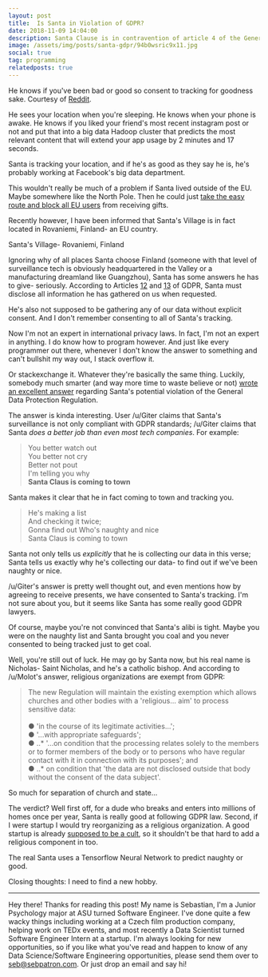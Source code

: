 ```yaml
---
layout: post
title:  Is Santa in Violation of GDPR?
date: 2018-11-09 14:04:00
description: Santa Clause is in contravention of article 4 of the General Data Protection Regulation
image: /assets/img/posts/santa-gdpr/94b0wsric9x11.jpg
social: true
tag: programming
relatedposts: true
---
```


<div class="">
    <img class="col three" src="{{ site.baseurl }}/assets/img/posts/santa-gdpr/94b0wsric9x11.jpg" alt="" title="Santa is in big trouble"/>
</div>
<div class="col three caption">
    He knows if you've been bad or good so consent to tracking for goodness sake. Courtesy of <a href="https://www.reddit.com/r/datascience/comments/9vihdt/gdpr_you_cant_even_make_a_list/">Reddit</a>.
</div>

He sees your location when you're sleeping. He knows when your phone is awake. He knows if you liked your friend's most recent instagram post or not and put that into a big data Hadoop cluster that predicts the most relevant content that will extend your app usage by 2 minutes and 17 seconds.

Santa is tracking your location, and if he's as good as they say he is, he's probably working at Facebook's big data department.

This wouldn't really be much of a problem if Santa lived outside of the EU. Maybe somewhere like the North Pole. Then he could just [take the easy route and block all EU users][sites-blocking-eu-users] from receiving gifts.

Recently however, I have been informed that Santa's Village is in fact located in Rovaniemi, Finland- an EU country.

<div class="">
    <img class="col three" src="{{ site.baseurl }}/assets/img/posts/santa-gdpr/santas_village_hires.png" alt="" title="Santa's Village, Rovaniemi, Finland"/>
</div>
<div class="col three caption">
    Santa's Village- Rovaniemi, Finland
</div>

Ignoring why of all places Santa choose Finland (someone with that level of surveillance tech is obviously headquartered in the Valley or a manufacturing dreamland like Guangzhou), Santa has some answers he has to give- seriously. According to Articles [12][article-12] and [13][article-13] of GDPR, Santa must disclose all information he has gathered on us when requested.

He's also not supposed to be gathering any of our data without explicit consent. And I don't remember consenting to all of Santa's tracking.

Now I'm not an expert in international privacy laws. In fact, I'm not an expert in anything. I do know how to program however. And just like every programmer out there, whenever I don't know the answer to something and can't bullshit my way out, I stack overflow it.

Or stackexchange it. Whatever they're basically the same thing. Luckily, somebody much smarter (and way more time to waste believe or not) [wrote an excellent answer][stackexchange-answer] regarding Santa's potential violation of the General Data Protection Regulation.

The answer is kinda interesting. User /u/Giter claims that Santa's surveillance is not only compliant with GDPR standards; /u/Giter claims that Santa *does a better job than even most tech companies*. For example:

<blockquote>
You better watch out
<br />
You better not cry
<br>
Better not pout
<br>
I'm telling you why
<br>
<b>Santa Claus is coming to town</b>
</blockquote>

Santa makes it clear that he in fact coming to town and tracking you.

<blockquote>
He's making a list
<br>
And checking it twice;
<br>
Gonna find out Who's naughty and nice
<br>
Santa Claus is coming to town
</blockquote>

Santa not only tells us *explicitly* that he is collecting our data in this verse; Santa tells us exactly why he's collecting our data- to find out if we've been naughty or nice.

/u/Giter's answer is pretty well thought out, and even mentions how by agreeing to receive presents, we have consented to Santa's tracking. I'm not sure about you, but it seems like Santa has some really good GDPR lawyers.

Of course, maybe you're not convinced that Santa's alibi is tight. Maybe you were on the naughty list and Santa brought you coal and you never consented to being tracked just to get coal. 

Well, you're still out of luck. He may go by Santa now, but his real name is Nicholas- Saint Nicholas, and he's a catholic bishop. And according to /u/Molot's answer, religious organizations are exempt from GDPR:

<blockquote>
The new Regulation will maintain the existing exemption which allows churches and other bodies with a 'religious... aim' to process sensitive data:
<br>
<br>
● 'in the course of its legitimate activities...';
<br>
● '...with appropriate safeguards';
<br>
● ..* '...on condition that the processing relates solely to the members or to former members of the body or to persons who have regular contact with it in connection with its purposes'; and
<br>
● ..* on condition that 'the data are not disclosed outside that body without the consent of the data subject'.

</blockquote>

So much for separation of church and state...

The verdict? Well first off, for a dude who breaks and enters into millions of homes once per year, Santa is really good at following GDPR law. Second, if I were startup I would try reorganizing as a religious organization. A good startup is already [supposed to be a cult][startup-cult], so it shouldn't be that hard to add a religious component in too.


<div class="">
    <img class="col three" src="{{ site.baseurl }}/assets/img/posts/santa-gdpr/naughty-nice-slaneconz_large.jpg" alt="" title="Santa watching us"/>
</div>
<div class="col three caption">
    The real Santa uses a Tensorflow Neural Network to predict naughty or good.
</div>

Closing thoughts: I need to find a new hobby.

<hr />

Hey there! Thanks for reading this post! My name is Sebastian, I'm a Junior Psychology major at ASU turned Software Engineer. I've done quite a few wacky things including working at a Czech film production company, helping work on TEDx events, and most recently a Data Scientist turned Software Engineer Intern at a startup. I'm always looking for new opportunities, so if you like what you've read and happen to know of any Data Science/Software Engineering opportunities, please send them over to <a href="mailto:seb@sebpatron.com">seb@sebpatron.com</a>. Or just drop an email and say hi!

[reddit-printout]: https://www.reddit.com/r/datascience/comments/9vihdt/gdpr_you_cant_even_make_a_list/
[sites-blocking-eu-users]: http://www.niemanlab.org/2018/08/more-than-1000-u-s-news-sites-are-still-unavailable-in-europe-two-months-after-gdpr-took-effect/
[article-12]: https://gdpr-info.eu/art-12-gdpr/
[article-13]: https://gdpr-info.eu/art-13-gdpr/
[stackexchange-answer]: https://worldbuilding.stackexchange.com/questions/114033/how-can-santa-keep-his-lists-when-the-gdpr-is-around
[startup-cult]: https://www.wired.com/2014/09/run-startup-like-cult-heres/